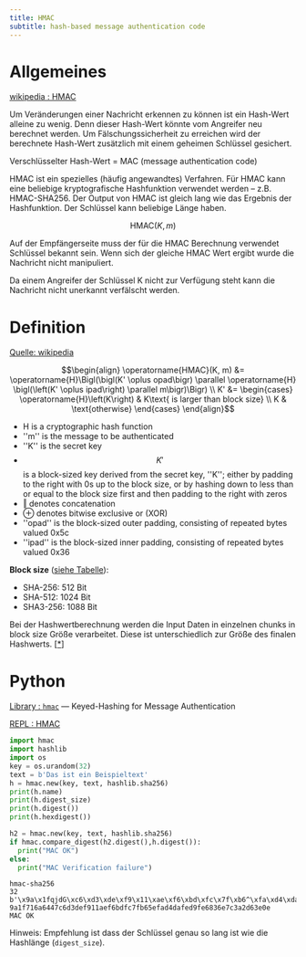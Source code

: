 ```yaml
---
title: HMAC
subtitle: hash-based message authentication code
---
```


<script src="https://cdn.mathjax.org/mathjax/latest/MathJax.js?config=TeX-AMS-MML_HTMLorMML" type="text/javascript"></script>

# Allgemeines

[wikipedia : HMAC](https://en.wikipedia.org/wiki/HMAC)

Um Veränderungen einer Nachricht erkennen zu können ist ein Hash-Wert alleine zu wenig. Denn dieser Hash-Wert könnte vom Angreifer neu berechnet werden. Um Fälschungssicherheit zu erreichen wird der berechnete Hash-Wert zusätzlich mit einem geheimen Schlüssel gesichert.

Verschlüsselter Hash-Wert = MAC (message authentication code)

HMAC ist ein spezielles (häufig angewandtes) Verfahren. Für HMAC kann eine beliebige kryptografische Hashfunktion verwendet werden – z.B. HMAC-SHA256. Der Output von HMAC ist gleich lang wie das Ergebnis der Hashfunktion. Der Schlüssel kann beliebige Länge haben.

$$\text{HMAC}(K,m)$$

Auf der Empfängerseite muss der für die HMAC Berechnung verwendet Schlüssel bekannt sein. Wenn sich der gleiche HMAC Wert ergibt wurde die Nachricht nicht manipuliert.

Da einem Angreifer der Schlüssel K nicht zur Verfügung steht kann die Nachricht nicht unerkannt verfälscht werden.



# Definition

[Quelle: wikipedia](https://en.wikipedia.org/wiki/HMAC#Definition)

$$\begin{align}
  \operatorname{HMAC}(K, m) &= \operatorname{H}\Bigl(\bigl(K' \oplus opad\bigr) \parallel 
\operatorname{H} \bigl(\left(K' \oplus ipad\right) \parallel m\bigr)\Bigr) \\
                         K' &= \begin{cases}
                                 \operatorname{H}\left(K\right) & K\text{ is larger than block size} \\
                                 K                              & \text{otherwise}
                                \end{cases}
\end{align}$$

- H is a cryptographic hash function
-  ''m'' is the message to be authenticated
- ''K'' is the secret key
- $$K'$$ is a block-sized key derived from the secret key, ''K''; either by padding to the right with 0s up to the block size, or by hashing down to less than or equal to the block size first and then padding to the right with zeros
- ‖ denotes concatenation
- ⊕ denotes bitwise exclusive or (XOR)
- ''opad'' is the block-sized outer padding, consisting of repeated bytes valued 0x5c
- ''ipad'' is the block-sized inner padding, consisting of repeated bytes valued 0x36



**Block size** ([siehe Tabelle](https://en.wikipedia.org/wiki/Secure_Hash_Algorithms)): 

- SHA-256: 512 Bit
- SHA-512: 1024 Bit
- SHA3-256: 1088 Bit

Bei der Hashwertberechnung werden die Input Daten in einzelnen chunks in block size Größe verarbeitet. Diese ist unterschiedlich zur Größe des finalen Hashwerts. [[*](https://stackoverflow.com/a/51335622)]



# Python

[Library : `hmac`](https://docs.python.org/3/library/hmac.html#module-hmac) — Keyed-Hashing for Message Authentication

[REPL : HMAC](https://replit.com/@htlmatejka/HMAC) 

```python
import hmac
import hashlib
import os
key = os.urandom(32)
text = b'Das ist ein Beispieltext'
h = hmac.new(key, text, hashlib.sha256)
print(h.name)
print(h.digest_size)
print(h.digest())
print(h.hexdigest())

h2 = hmac.new(key, text, hashlib.sha256)
if hmac.compare_digest(h2.digest(),h.digest()):
  print("MAC OK")
else:
  print("MAC Verification failure")
```

```
hmac-sha256
32
b'\x9a\x1fqjdG\xc6\xd3\xde\xf9\x11\xae\xf6\xbd\xfc\x7f\xb6^\xfa\xd4\xda\xfe\xd9\xfeh6\xe7\xc3\xa2\xd6>\x0e'
9a1f716a6447c6d3def911aef6bdfc7fb65efad4dafed9fe6836e7c3a2d63e0e
MAC OK
```

Hinweis: Empfehlung ist dass der Schlüssel genau so lang ist wie die Hashlänge (`digest_size`).


